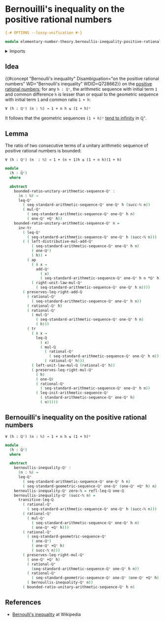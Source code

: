# Bernouilli's inequality on the positive rational numbers

```agda
{-# OPTIONS --lossy-unification #-}

module elementary-number-theory.bernoullis-inequality-positive-rational-numbers where
```

<details><summary>Imports</summary>

```agda
open import elementary-number-theory.arithmetic-sequences-positive-rational-numbers
open import elementary-number-theory.geometric-sequences-positive-rational-numbers
open import elementary-number-theory.inequality-rational-numbers
open import elementary-number-theory.multiplication-rational-numbers
open import elementary-number-theory.multiplicative-group-of-positive-rational-numbers
open import elementary-number-theory.natural-numbers
open import elementary-number-theory.positive-rational-numbers
open import elementary-number-theory.rational-numbers
open import elementary-number-theory.strict-inequality-rational-numbers
open import elementary-number-theory.zero-approximations-sequences-positive-rational-numbers

open import foundation.action-on-identifications-functions
open import foundation.binary-transport
open import foundation.dependent-pair-types
open import foundation.function-extensionality
open import foundation.function-types
open import foundation.identity-types
open import foundation.propositional-truncations
open import foundation.transport-along-identifications
open import foundation.universe-levels

open import group-theory.groups
```

</details>

## Idea

{{#concept "Bernoulli's inequality" Disambiguation="on the positive rational numbers" WD="Bernoulli's inequality" WDID=Q728662}}
on the
[positive rational numbers](elementary-number-theory.positive-rational-numbers.md);
for any `h : ℚ⁺`, the arithmetic sequence with initial term `1` and common
difference `h` is lesser than or equal to the geometric sequence with initial
term `1` and common ratio `1 + h`:

```text
∀ (h : ℚ⁺) (n : ℕ) → 1 + n h ≤ (1 + h)ⁿ
```

It follows that the geometric sequences `(1 + h)ⁿ`
[tend to infinity](order-theory.infinite-limit-sequences-preorders.md) in ℚ⁺.

## Lemma

The ratio of two consecutive terms of a unitary arithmetic sequence of positive
rational numbers is bounded:

```text
∀ (h : ℚ⁺) (n  : ℕ) → 1 + (n + 1)h ≤ (1 + n h)(1 + h)
```

```agda
module _
  (h : ℚ⁺)
  where

  abstract
    bounded-ratio-unitary-arithmetic-sequence-ℚ⁺ :
      (n : ℕ) →
      leq-ℚ⁺
        ( seq-standard-arithmetic-sequence-ℚ⁺ one-ℚ⁺ h (succ-ℕ n))
        ( mul-ℚ⁺
          ( seq-standard-arithmetic-sequence-ℚ⁺ one-ℚ⁺ h n)
          ( one-ℚ⁺ +ℚ⁺ h))
    bounded-ratio-unitary-arithmetic-sequence-ℚ⁺ n =
      inv-tr
        ( leq-ℚ⁺
          ( seq-standard-arithmetic-sequence-ℚ⁺ one-ℚ⁺ h (succ-ℕ n)))
        ( ( left-distributive-mul-add-ℚ⁺
            ( seq-standard-arithmetic-sequence-ℚ⁺ one-ℚ⁺ h n)
            ( one-ℚ⁺)
            ( h)) ∙
          ( ap
            ( λ x →
              add-ℚ⁺
                ( x)
                ( seq-standard-arithmetic-sequence-ℚ⁺ one-ℚ⁺ h n *ℚ⁺ h))
            ( right-unit-law-mul-ℚ⁺
              ( seq-standard-arithmetic-sequence-ℚ⁺ one-ℚ⁺ h n))))
        ( preserves-leq-right-add-ℚ
          ( rational-ℚ⁺
            ( seq-standard-arithmetic-sequence-ℚ⁺ one-ℚ⁺ h n))
          ( rational-ℚ⁺ h)
          ( rational-ℚ⁺
            ( mul-ℚ⁺
              ( seq-standard-arithmetic-sequence-ℚ⁺ one-ℚ⁺ h n)
              ( h)))
          ( tr
            ( λ x →
              leq-ℚ
                ( x)
                ( mul-ℚ
                  ( rational-ℚ⁺
                    ( seq-standard-arithmetic-sequence-ℚ⁺ one-ℚ⁺ h n))
                  ( rational-ℚ⁺ h)))
            ( left-unit-law-mul-ℚ (rational-ℚ⁺ h))
            ( preserves-leq-right-mul-ℚ⁺
              ( h)
              ( one-ℚ)
              ( rational-ℚ⁺
                ( seq-standard-arithmetic-sequence-ℚ⁺ one-ℚ⁺ h n))
              ( leq-init-arithmetic-sequence-ℚ⁺
                ( standard-arithmetic-sequence-ℚ⁺ one-ℚ⁺ h)
                ( n)))))
```

## Bernouilli's inequality on the positive rational numbers

```text
∀ (h : ℚ⁺) (n : ℕ) → 1 + n h ≤ (1 + h)ⁿ
```

```agda
module _
  (h : ℚ⁺)
  where

  abstract
    bernoullis-inequality-ℚ⁺ :
      (n : ℕ) →
      leq-ℚ⁺
        ( seq-standard-arithmetic-sequence-ℚ⁺ one-ℚ⁺ h n)
        ( seq-standard-geometric-sequence-ℚ⁺ one-ℚ⁺ (one-ℚ⁺ +ℚ⁺ h) n)
    bernoullis-inequality-ℚ⁺ zero-ℕ = refl-leq-ℚ one-ℚ
    bernoullis-inequality-ℚ⁺ (succ-ℕ n) =
      transitive-leq-ℚ
        ( rational-ℚ⁺
          ( seq-standard-arithmetic-sequence-ℚ⁺ one-ℚ⁺ h (succ-ℕ n)))
        ( rational-ℚ⁺
          ( mul-ℚ⁺
            ( seq-standard-arithmetic-sequence-ℚ⁺ one-ℚ⁺ h n)
            ( one-ℚ⁺ +ℚ⁺ h)))
        ( rational-ℚ⁺
          ( seq-standard-geometric-sequence-ℚ⁺
            ( one-ℚ⁺)
            ( one-ℚ⁺ +ℚ⁺ h)
            ( succ-ℕ n)))
        ( preserves-leq-right-mul-ℚ⁺
          ( one-ℚ⁺ +ℚ⁺ h)
          ( rational-ℚ⁺
            (seq-standard-arithmetic-sequence-ℚ⁺ one-ℚ⁺ h n))
          ( rational-ℚ⁺
            ( seq-standard-geometric-sequence-ℚ⁺ one-ℚ⁺ (one-ℚ⁺ +ℚ⁺ h) n))
          ( bernoullis-inequality-ℚ⁺ n))
        ( bounded-ratio-unitary-arithmetic-sequence-ℚ⁺ h n)
```

## References

- [Bernoulli's inequality](https://en.wikipedia.org/wiki/Bernoulli%27s_inequality)
  at Wikipedia
